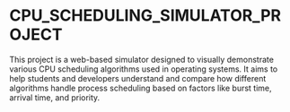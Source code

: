 # CPU_SCHEDULING_SIMULATOR_PROJECT
This project is a web-based simulator designed to visually demonstrate various CPU scheduling algorithms used in operating systems. It aims to help students and developers understand and compare how different algorithms handle process scheduling based on factors like burst time, arrival time, and priority.
